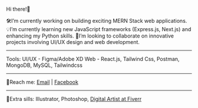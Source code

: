 Hi there!👋

🛠️I’m currently working on building exciting MERN Stack web applications.
💡I’m currently learning new JavaScript frameworks (Express.js, Next.js) and enhancing my Python skills.
🔭I’m looking to collaborate on innovative projects involving UI/UX design and web development.

------------
Tools: 
UI/UX - Figma/Adobe XD
Web - React.js, Tailwind Css, Postman, MongoDB, MySQL, Tailwindcss

------------
🤝Reach me: 
[Email](tamimahamed016@gmail.com)  |
[Facebook](https://www.facebook.com/tamim.ssgt/)

------------
📌Extra sills:
Illustrator, Photoshop, 
[Digital Artist at Fiverr](https://www.fiverr.com/tamimahamed365)


